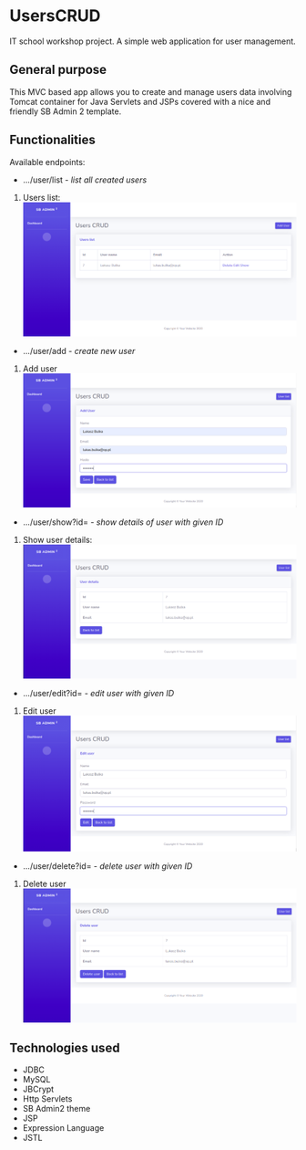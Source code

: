 # UsersCRUD
IT school workshop project. A simple web application for user management.

## General purpose
This MVC based app allows you to create and manage users data involving Tomcat container for Java Servlets and JSPs covered with a nice and friendly SB Admin 2 template.
  
## Functionalities
Available endpoints:
* .../user/list - *list all created users*
1. Users list:
  ![list_users][list_users]
* .../user/add - *create new user*
1. Add user
  ![add_user][add_user]
* .../user/show?id= - *show details of user with given ID*
1. Show user details:
  ![show_user][show_user]
* .../user/edit?id= - *edit user with given ID*
1. Edit user
  ![edit_user][edit_user]
* .../user/delete?id= - *delete user with given ID*
1. Delete user
  ![delete_user][delete_user]
  
[list_users]: images/userList.png "Users list"
[add_user]: images/addUser.png "Add user"
[show_user]: images/userDetails.png "Show user details"
[edit_user]: images/editUser.png "Edit user"
[delete_user]: images/deleteUser.png "Delete user"

## Technologies used
* JDBC
* MySQL
* JBCrypt
* Http Servlets
* SB Admin2 theme
* JSP
* Expression Language
* JSTL
